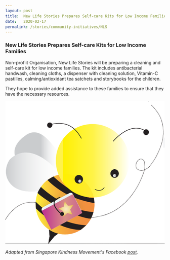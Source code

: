 ```yaml
---
layout: post
title:  New Life Stories Prepares Self-care Kits for Low Income Families
date:   2020-02-17
permalink: /stories/community-initiatives/NLS
---
```


### New Life Stories Prepares Self-care Kits for Low Income Families

Non-profiit Organisation, New Life Stories will be preparing a cleaning and self-care kit for low income families. The kit includes antibacterial handwash, cleaning cloths, a dispenser with cleaning solution, Vitamin-C pastilles, calming/antioxidant tea satchets and storybooks for the children.

They hope to provide added assistance to these families to ensure that they have the necessary resources.

![NLS](/images/stories/NLS.png)

_Adapted from Singapore Kindness Movement's Facebook [post](https://www.facebook.com/kindnessSG/photos/ms.c.eJxdzEEOwEAIQtEbNYMKyv0v1qTpxtm~_fMABNQXaNXOYD34RpFrS6LokA9xSNnOJ0tpNd~_yVCd7i0fqxorAbiXE1A~_~_mEd~;qBYQaLxE~-.bps.a.10156825651208053/10156841732158053/?type=3&theater)._
